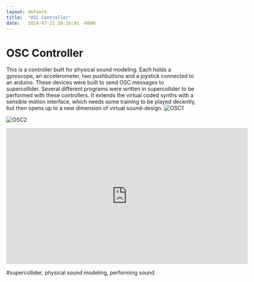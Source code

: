 ```yaml
---
layout: default
title:  "OSC Controller"
date:   2014-07-21 16:16:01 -0600
---
```

# OSC Controller

This is a controller built for physical sound modeling. Each holds a gyroscope, an accelerometer, two pushbuttons and a joystick connected to an arduino. These devices were built to send OSC messages to supercollider. Several different programs were written in supercollider to be performed with these controllers. It extends the virtual coded synths with a sensible motion interface, which needs some training to be played decently, but then opens up to a new dimension of virtual sound-design. 
![OSC1](/pictures/OSC1.jpg)

![OSC2](/pictures/OSC2.jpg)

<iframe src="https://player.vimeo.com/video/167409378" width="640" height="360" frameborder="0" webkitallowfullscreen mozallowfullscreen allowfullscreen></iframe>

#supercollider, physical sound modeling, performing sound
